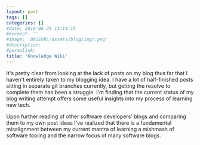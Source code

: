 ```yaml
---
layout: post
tags: []
categories: []
#date: 2019-06-25 13:14:15
#excerpt: ''
#image: 'BASEURL/assets/blog/img/.png'
#description:
#permalink:
title: 'Knowledge Wiki'
---
```


It's pretty clear from looking at the lack of posts on my blog thus far that I haven't entirely taken to my blogging idea. I have a lot of half-finished posts sitting in separate git branches currently, but getting the resolve to complete them has been a struggle. I'm finding that the current status of my blog writing attempt offers some useful insights into my process of learning new tech.

Upon further reading of other software developers' blogs and comparing them to my own post ideas I've realized that there is a fundamental misalignment between my current mantra of learning a mishmash of software tooling and the narrow focus of many software blogs. 


